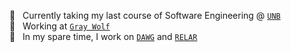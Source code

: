 🎒 &nbsp; Currently taking my last course of Software Engineering @ [`UNB`](http://unb.ca/)  
🐺 &nbsp; Working at [`Gray Wolf`](http://graywolfai.com/)  
🎹 &nbsp; In my spare time, I work on [`DAWG`](https://dawg.dev) and [`RELAR`](https://relar.app/)  

<!--
✨ Check out my [website](https://jacobsmith.me/) ✨
**jsmith/jsmith** is a ✨ _special_ ✨ repository because its `README.md` (this file) appears on your GitHub profile.

Here are some ideas to get you started:

- 🔭 I’m currently working on ...
- 🌱 I’m currently learning ...
- 👯 I’m looking to collaborate on ...
- 🤔 I’m looking for help with ...
- 💬 Ask me about ...
- 📫 How to reach me: ...
- 😄 Pronouns: ...
- ⚡ Fun fact: ...
-->
